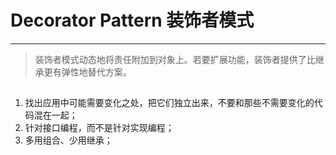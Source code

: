 # Decorator Pattern 装饰者模式 

---
 > 装饰者模式动态地将责任附加到对象上。若要扩展功能，装饰者提供了比继承更有弹性地替代方案。
 
## 
1. 找出应用中可能需要变化之处，把它们独立出来，不要和那些不需要变化的代码混在一起；
2. 针对接口编程，而不是针对实现编程；
3. 多用组合、少用继承；